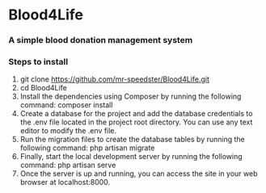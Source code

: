 # Blood4Life

### A simple blood donation management system

### Steps to install
1. git clone https://github.com/mr-speedster/Blood4Life.git
2. cd Blood4Life
3. Install the dependencies using Composer by running the following command: composer install
4. Create a database for the project and add the database credentials to the .env file located in the project root directory. You can use any text editor to modify the .env file.
5. Run the migration files to create the database tables by running the following command: php artisan migrate
6. Finally, start the local development server by running the following command: php artisan serve
7. Once the server is up and running, you can access the site in your web browser at localhost:8000.